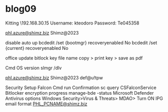 # blog09



Kitting
\\192.168.30.15
Username: kteodoro 
Password: Te045358

phl.azure@shimz.biz
Shimz@2023

disable auto up
bcdedit /set {bootmgr} recoveryenabled No
bcdedit /set {current} recoveryenabled No

office update
bitlock key file name copy > print key > save as pdf 

Cmd OS version
slmgr /dlv


phl.azure@shimz.biz
Shimz@2023
def@u!tpw


Security Setup
Falcon Cmd run Confirmation
sc query CSFalconService
Bitlocker encryption progress
manage-bde -status
Microsoft Defender Antivirus options
Windows Security>Virus & Threats> MDAO> Turn ON
IPG email format 
PHL_PCNAME@shimz.biz

